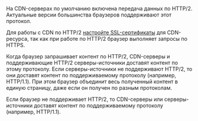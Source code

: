 На CDN-серверах по умолчанию включена передача данных по HTTP/2. Актуальные версии большинства браузеров поддерживают этот протокол.

<info>

Для работы с CDN по HTTP/2 [настройте SSL-сертификаты](../../instructions/manage-certificates) для CDN-ресурса, так как при работе по HTTP/2 браузер выполняет запросы по HTTPS.

</info>

Когда браузер запрашивает контент по HTTP/2, CDN-серверы и поддерживающие HTTP/2 серверы-источники доставят контент по этому протоколу. Если серверы-источники не поддерживают HTTP/2, то они доставят контент по поддерживаемому протоколу (например, HTTP/1.1). При этом браузер объединит весь полученный контент в единую страницу, даже если он получен по разным протоколам.

Если браузер не поддерживает HTTP/2, то CDN-серверы или серверы-источники доставят контент по поддерживаемому протоколу (например, HTTP/1.1).

